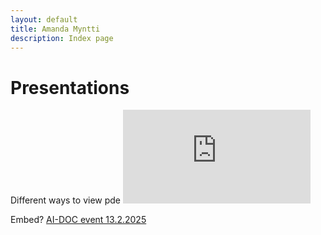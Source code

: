 ```yaml
---
layout: default
title: Amanda Myntti
description: Index page
---
```


# Presentations

Different ways to view pde
<embed src="https://mmanteli.github.io/AI-DOC-evant-poster.pdf" type="application/pdf" />

Embed?
[AI-DOC event 13.2.2025](./AI-DOC-event-poster.pdf)
